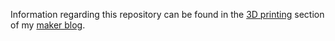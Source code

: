 Information regarding this repository can be found in the [3D printing](https://altered-workshop.github.io/docs/3D-Printer/Software.html) section of my [maker blog](https://altered-workshop.github.io). 